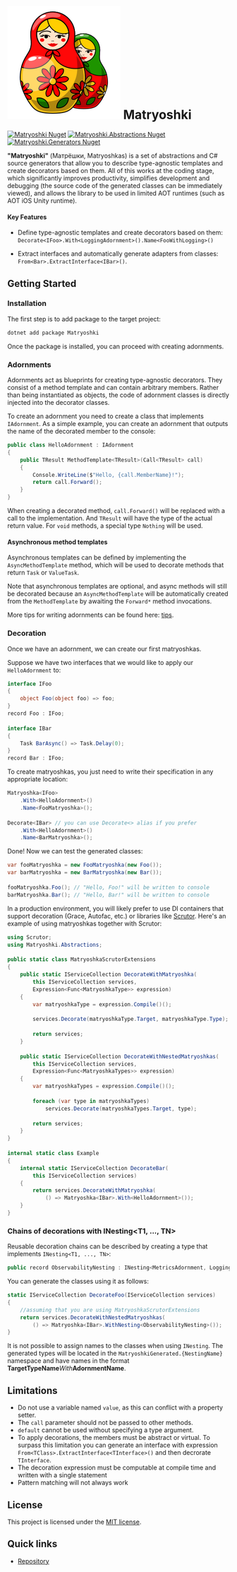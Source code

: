 ﻿# ![Logo](https://raw.githubusercontent.com/krasin-ga/matryoshki/main/assets/matryoshki.svg) Matryoshki

[![Matryoshki Nuget](https://img.shields.io/nuget/v/Matryoshki?color=1E9400&label=Matryoshki&style=flat-square)](https://www.nuget.org/packages/Matryoshki/) [![Matryoshki.Abstractions Nuget](https://img.shields.io/nuget/v/Matryoshki.Abstractions?color=1E9400&label=Matryoshki.Abstractions&style=flat-square)](https://www.nuget.org/packages/Matryoshki.Abstractions/) [![Matryoshki.Generators Nuget](https://img.shields.io/nuget/v/Matryoshki.Generators?color=1E9400&label=Matryoshki.Generators&style=flat-square)](https://www.nuget.org/packages/Matryoshki.Generators/) 

**"Matryoshki"** (Матрёшки, Matryoshkas) is a set of abstractions and C# source generators that allow you to describe type-agnostic templates and create decorators based on them. All of this works at the coding stage, which significantly improves productivity, simplifies development and debugging (the source code of the generated classes can be immediately viewed), and allows the library to be used in limited AOT runtimes (such as AOT iOS Unity runtime).


#### Key Features
* Define type-agnostic templates and create decorators based on them:
 `Decorate<IFoo>.With<LoggingAdornment>().Name<FooWithLogging>()`
+ Extract interfaces and automatically generate adapters from classes: `From<Bar>.ExtractInterface<IBar>()`.

## Getting Started

### Installation

The first step is to add package to the target project:

``` bash
dotnet add package Matryoshki
```

Once the package is installed, you can proceed with creating adornments.


### Adornments

Adornments act as blueprints for creating type-agnostic decorators. They consist of a method template and can contain arbitrary members. Rather than being instantiated as objects, the code of adornment classes is directly injected into the decorator classes.

To create an adornment you need to create a class that implements `IAdornment`. As a simple example, you can create an adornment that outputs the name of the decorated member to the console:

``` C#
public class HelloAdornment : IAdornment
{
    public TResult MethodTemplate<TResult>(Call<TResult> call)
    {
        Console.WriteLine($"Hello, {call.MemberName}!");
        return call.Forward();
    }
}
```

When creating a decorated method, `call.Forward()` will be replaced with a call to the implementation. And `TResult` will have the type of the actual return value. For `void` methods, a special type `Nothing` will be used.

#### Asynchronous method templates

Asynchronous templates can be defined by implementing the `AsyncMethodTemplate` method, which will be used to decorate methods that return `Task` or `ValueTask`. 

Note that asynchronous templates are optional, and async methods will still be decorated because an `AsyncMethodTemplate` will be automatically created from the `MethodTemplate` by awaiting the `Forward*` method invocations.

More tips for writing adornments can be found here: [tips](https://github.com/krasin-ga/Tips.md).


### Decoration

Once we have an adornment, we can create our first matryoshkas.

Suppose we have two interfaces that we would like to apply our `HelloAdornment` to:

``` C#
interface IFoo
{
    object Foo(object foo) => foo;
}
record Foo : IFoo;

interface IBar
{
    Task BarAsync() => Task.Delay(0);
}
record Bar : IFoo;
```

To create matryoshkas, you just need to write their specification in any appropriate location:

``` C#
Matryoshka<IFoo>
    .With<HelloAdornment>()
    .Name<FooMatryoshka>();

Decorate<IBar> // you can use Decorate<> alias if you prefer
    .With<HelloAdornment>()
    .Name<BarMatryoshka>();
```

Done! Now we can test the generated classes:

``` C#
var fooMatryoshka = new FooMatryoshka(new Foo());
var barMatryoshka = new BarMatryoshka(new Bar());

fooMatryoshka.Foo(); // "Hello, Foo!" will be written to console
barMatryoshka.Bar(); // "Hello, Bar!" will be written to console
```

In a production environment, you will likely prefer to use DI containers that support decoration (Grace, Autofac, etc.) or libraries like [Scrutor](https://github.com/khellang/Scrutor). Here's an example of using matryoshkas together with Scrutor:

``` C#
using Scrutor;
using Matryoshki.Abstractions;

public static class MatryoshkaScrutorExtensions
{
    public static IServiceCollection DecorateWithMatryoshka(
        this IServiceCollection services,
        Expression<Func<MatryoshkaType>> expression)
    {
        var matryoshkaType = expression.Compile()();

        services.Decorate(matryoshkaType.Target, matryoshkaType.Type);

        return services;
    }

    public static IServiceCollection DecorateWithNestedMatryoshkas(
        this IServiceCollection services,
        Expression<Func<MatryoshkaTypes>> expression)
    {
        var matryoshkaTypes = expression.Compile()();

        foreach (var type in matryoshkaTypes)
            services.Decorate(matryoshkaTypes.Target, type);

        return services;
    }
}

internal static class Example
{
    internal static IServiceCollection DecorateBar(
        this IServiceCollection services)
    {
        return services.DecorateWithMatryoshka(
            () => Matryoshka<IBar>.With<HelloAdornment>());
    }
}
```

### Chains of decorations with INesting<T1, ..., TN>

Reusable decoration chains can be described by creating a type that implements `INesting<T1, ..., TN>`:

``` C#
public record ObservabilityNesting : INesting<MetricsAdornment, LoggingAdornment, TracingAdornment>;
```

You can generate the classes using it as follows:

``` C#
static IServiceCollection DecorateFoo(IServiceCollection services)
{
    //assuming that you are using MatryoshkaScrutorExtensions
    return services.DecorateWithNestedMatryoshkas(
        () => Matryoshka<IBar>.WithNesting<ObservabilityNesting>());
}
```

It is not possible to assign names to the classes when using `INesting`. The generated types will be located in the `MatryoshkiGenerated.{NestingName}` namespace and have names in the format **TargetTypeName***With***AdornmentName**.

## Limitations

* Do not use a variable named `value`, as this can conflict with a property setter.
* The `call` parameter should not be passed to other methods.
* `default` cannot be used without specifying a type argument.
* To apply decorations, the members must be abstract or virtual. To surpass this limitation you can generate an interface with expression `From<TClass>.ExtractInterface<TInterface>()` and then decrorate `TInterface`.
* The decoration expression must be computable at compile time and written with a single statement
* Pattern matching will not always work

## License

This project is licensed under the [MIT license](https://github.com/krasin-ga/LICENSE).



## Quick links

* [Repository](https://github.com/krasin-ga/matryoshki)